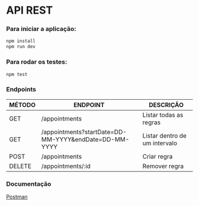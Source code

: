 # API REST

### Para iniciar a aplicação:

```bash
npm install
npm run dev
```

### Para rodar os testes:

```bash
npm test
```

### Endpoints

| MÉTODO | ENDPOINT                                              | DESCRIÇÃO                     |
| ------ | ----------------------------------------------------- | ----------------------------- |
| GET    | /appointments                                         | Listar todas as regras        |
| GET    | /appointments?startDate=DD-MM-YYYY&endDate=DD-MM-YYYY | Listar dentro de um intervalo |
| POST   | /appointments                                         | Criar regra                   |
| DELETE | /appointments/:id                                     | Remover regra                 |

### Documentação

[Postman](https://documenter.getpostman.com/view/7870103/SVtWyTag?version=latest#13c28727-563c-4597-8d82-e01a76cada9c)
